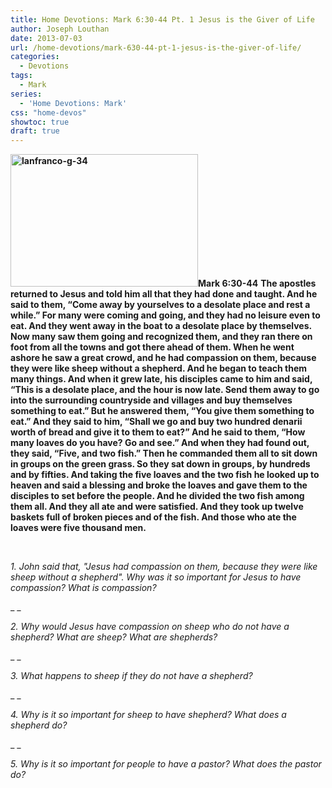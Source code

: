 ```yaml
---
title: Home Devotions: Mark 6:30-44 Pt. 1 Jesus is the Giver of Life
author: Joseph Louthan
date: 2013-07-03
url: /home-devotions/mark-630-44-pt-1-jesus-is-the-giver-of-life/
categories:
  - Devotions
tags:
  - Mark
series:
  - 'Home Devotions: Mark'
css: "home-devos"
showtoc: true
draft: true
---
```

**<img class="alignright size-thumbnail wp-image-2089" alt="lanfranco-g-34" src="https://i1.wp.com/theologic.us/wp-content/uploads/2013/06/lanfranco-g-34.jpg?resize=300%2C212" width="300" height="212" srcset="https://i1.wp.com/theologic.us/wp-content/uploads/2013/06/lanfranco-g-34.jpg?resize=300%2C212 300w, https://i1.wp.com/theologic.us/wp-content/uploads/2013/06/lanfranco-g-34.jpg?resize=400%2C283 400w, https://i1.wp.com/theologic.us/wp-content/uploads/2013/06/lanfranco-g-34.jpg?w=489 489w" sizes="(max-width: 300px) 100vw, 300px" data-recalc-dims="1" />Mark 6:30-44** **The apostles returned to Jesus and told him all that they had done and taught. And he said to them, “Come away by yourselves to a desolate place and rest a while.” For many were coming and going, and they had no leisure even to eat. And they went away in the boat to a desolate place by themselves. Now many saw them going and recognized them, and they ran there on foot from all the towns and got there ahead of them. When he went ashore he saw a great crowd, and he had compassion on them, because they were like sheep without a shepherd. And he began to teach them many things. And when it grew late, his disciples came to him and said, “This is a desolate place, and the hour is now late. Send them away to go into the surrounding countryside and villages and buy themselves something to eat.” But he answered them, “You give them something to eat.” And they said to him, “Shall we go and buy two hundred denarii worth of bread and give it to them to eat?” And he said to them, “How many loaves do you have? Go and see.” And when they had found out, they said, “Five, and two fish.” Then he commanded them all to sit down in groups on the green grass. So they sat down in groups, by hundreds and by fifties. And taking the five loaves and the two fish he looked up to heaven and said a blessing and broke the loaves and gave them to the disciples to set before the people. And he divided the two fish among them all. And they all ate and were satisfied. And they took up twelve baskets full of broken pieces and of the fish. And those who ate the loaves were five thousand men.**

&nbsp;

_1. John said that, "Jesus had compassion on them, because they were like sheep without a shepherd". Why was it so important for Jesus to have compassion? What is compassion?_

_ _

_2. Why would Jesus have compassion on sheep who do not have a shepherd? What are sheep? What are shepherds?_ 

_ _

_3. What happens to sheep if they do not have a shepherd?_

_ _

_4. Why is it so important for sheep to have shepherd? What does a shepherd do?_

_ _

_5. Why is it so important for people to have a pastor? What does the pastor do?_

&nbsp;

